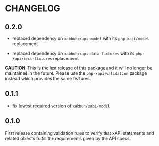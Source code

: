 CHANGELOG
=========

0.2.0
-----

* replaced dependency on `xabbuh/xapi-model` with its `php-xapi/model`
  replacement

* replaced dependency on `xabbuh/xapi-data-fixtures` with its
  `php-xapi/test-fixtures` replacement

**CAUTION**: This is the last release of this package and it will no longer be
maintained in the future. Please use the `php-xapi/validation` package instead
which provides the same features.

0.1.1
-----

* fix lowest required version of `xabbuh/xapi-model`

0.1.0
-----

First release containing validation rules to verify that xAPI statements and
related objects fulfill the requirements given by the API specs.
